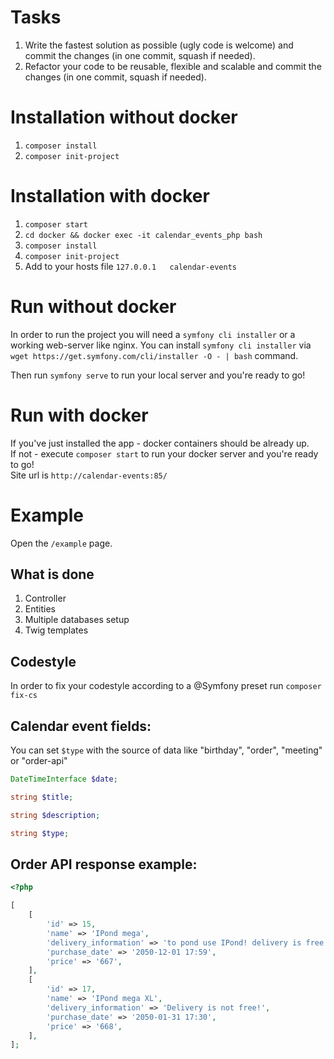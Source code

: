 # Tasks
1. Write the fastest solution as possible (ugly code is welcome) and commit the changes (in one commit, squash if needed).
2. Refactor your code to be reusable, flexible and scalable and commit the changes (in one commit, squash if needed).

# Installation without docker

1. ``composer install``
2. ``composer init-project``

# Installation with docker
1. ``composer start``
2. ``cd docker && docker exec -it calendar_events_php bash``
3. ``composer install``
4. ``composer init-project``
5. Add to your hosts file ``127.0.0.1	calendar-events``

# Run without docker
In order to run the project you will need a ``symfony cli installer`` or a working web-server like nginx. 
You can install ``symfony cli installer`` via ``wget https://get.symfony.com/cli/installer -O - | bash`` command.

Then run ``symfony serve`` to run your local server and you're ready to go!

# Run with docker
If you've just installed the app - docker containers should be already up.  
If not - execute ``composer start`` to run your docker server and you're ready to go!  
Site url is ``http://calendar-events:85/``

# Example
Open the ``/example`` page.

## What is done
1. Controller
2. Entities
3. Multiple databases setup 
4. Twig templates

## Codestyle
In order to fix your codestyle according to a @Symfony preset run ``composer fix-cs``

## Calendar event fields:
You can set ``$type`` with the source of data like "birthday", "order", "meeting" or "order-api"

```php
DateTimeInterface $date;

string $title;

string $description;

string $type;
```

## Order API response example:    
```php
<?php

[
    [
        'id' => 15,
        'name' => 'IPond mega',
        'delivery_information' => 'to pond use IPond! delivery is free!',
        'purchase_date' => '2050-12-01 17:59',
        'price' => '667',
    ],
    [
        'id' => 17,
        'name' => 'IPond mega XL',
        'delivery_information' => 'Delivery is not free!',
        'purchase_date' => '2050-01-31 17:30',
        'price' => '668',
    ],
];
```
